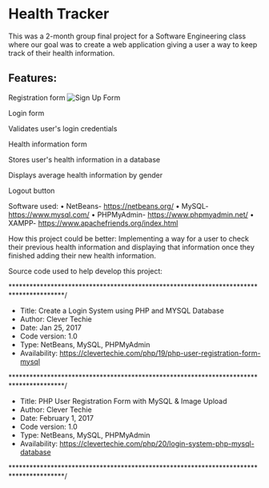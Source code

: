 # Health Tracker

This was a 2-month group final project for a Software Engineering class where our goal was to create a web application giving a user a way to keep track of their health information.

## Features:

Registration form
![Sign Up Form](https://user-images.githubusercontent.com/51250479/59073950-53dde100-8897-11e9-88f7-f6e56d46ecf8.png)

Login form

Validates user's login credentials

Health information form

Stores user's health information in a database

Displays average health information by gender

Logout button

Software used:
•	NetBeans- https://netbeans.org/
•	MySQL- https://www.mysql.com/
•	PHPMyAdmin- https://www.phpmyadmin.net/
•	XAMPP- https://www.apachefriends.org/index.html

How this project could be better:
Implementing a way for a user to check their previous health information and displaying that information once they finished adding their new health information.

Source code used to help develop this project:

***************************************************************************************/

*    Title: Create a Login System using PHP and MYSQL Database
*    Author: Clever Techie
*    Date: Jan 25, 2017
*    Code version: 1.0
*    Type: NetBeans, MySQL, PHPMyAdmin
*    Availability: https://clevertechie.com/php/19/php-user-registration-form-mysql

***************************************************************************************/

*    Title: PHP User Registration Form with MySQL & Image Upload
*    Author: Clever Techie
*    Date: February 1, 2017
*    Code version: 1.0
*    Type: NetBeans, MySQL, PHPMyAdmin
*    Availability: https://clevertechie.com/php/20/login-system-php-mysql-database

***************************************************************************************/
